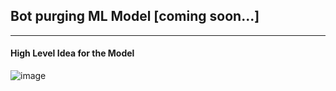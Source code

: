 ## Bot purging ML Model [coming soon...]
---
#### High Level Idea for the Model
![image](https://github.com/user-attachments/assets/7cb2f04f-cb89-4d57-aad2-41155ba516b3)
